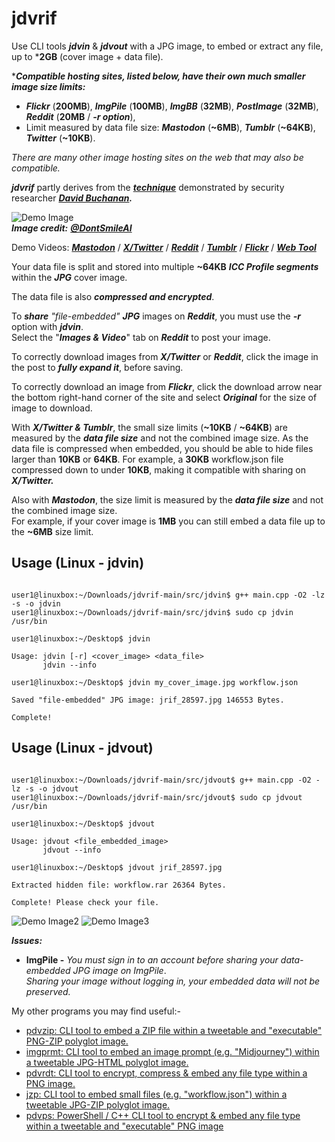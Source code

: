 # jdvrif

Use CLI tools ***jdvin*** & ***jdvout*** with a JPG image, to embed or extract any file, up to ***2GB** (cover image + data file).  

****Compatible hosting sites, listed below, have their own much smaller image size limits:***
* ***Flickr*** (**200MB**), ***ImgPile*** (**100MB**), ***ImgBB*** (**32MB**), ***PostImage*** (**32MB**), ***Reddit*** (**20MB** / ***-r option***),
* Limit measured by data file size: ***Mastodon*** (**~6MB**), ***Tumblr*** (**~64KB**), ***Twitter*** (**~10KB**).
  
*There are many other image hosting sites on the web that may also be compatible.*  

***jdvrif*** partly derives from the ***[technique](https://www.vice.com/en/article/bj4wxm/tiny-picture-twitter-complete-works-of-shakespeare-steganography)*** demonstrated by security researcher ***[David Buchanan](https://www.da.vidbuchanan.co.uk/).*** 

![Demo Image](https://github.com/CleasbyCode/jdvrif/blob/main/demo_image/jrif_12272.jpg)  
***Image credit:*** [***@DontSmileAI***](https://x.com/DontSmileAI)

Demo Videos: [***Mastodon***](https://youtu.be/rnLf3W60IKQ) / [***X/Twitter***](https://youtu.be/0DEczqIwuQY) / [***Reddit***](https://youtu.be/xIUsa3F8ZQc) / [***Tumblr***](https://youtu.be/8lIyLbx7CO8) / [***Flickr***](https://youtu.be/kg_MJHQuzLY) / [***Web Tool***](https://youtu.be/WvZMRp7Z6W4)  

Your data file is split and stored into multiple **~64KB** ***ICC Profile segments*** within the ***JPG*** cover image.  

The data file is also ***compressed and encrypted***.

To ***share*** *"file-embedded"* ***JPG*** images on ***Reddit***, you must use the ***-r*** option with ***jdvin***.  
Select the "***Images & Video***" tab on ***Reddit*** to post your image.

To correctly download images from ***X/Twitter*** or ***Reddit***, click the image in the post to ***fully expand it***, before saving.  

To correctly download an image from ***Flickr***, click the download arrow near the bottom right-hand corner of the site and select ***Original*** for the size of image to download.

With ***X/Twitter & Tumblr***, the small size limits (**~10KB** / **~64KB**) are measured by the ***data file size*** and not the combined image size.
As the data file is compressed when embedded, you should be able to hide files larger than **10KB** or **64KB**.
For example, a **30KB** workflow.json file compressed down to under **10KB**, making it compatible with sharing on ***X/Twitter.***

Also with ***Mastodon***, the size limit is measured by the ***data file size*** and not the combined image size.  
For example, if your cover image is **1MB** you can still embed a data file up to the **~6MB** size limit.

## Usage (Linux - jdvin)

```console

user1@linuxbox:~/Downloads/jdvrif-main/src/jdvin$ g++ main.cpp -O2 -lz -s -o jdvin
user1@linuxbox:~/Downloads/jdvrif-main/src/jdvin$ sudo cp jdvin /usr/bin

user1@linuxbox:~/Desktop$ jdvin 

Usage: jdvin [-r] <cover_image> <data_file>  
       jdvin --info

user1@linuxbox:~/Desktop$ jdvin my_cover_image.jpg workflow.json
  
Saved "file-embedded" JPG image: jrif_28597.jpg 146553 Bytes.

Complete!

```
## Usage (Linux - jdvout)

```console

user1@linuxbox:~/Downloads/jdvrif-main/src/jdvout$ g++ main.cpp -O2 -lz -s -o jdvout
user1@linuxbox:~/Downloads/jdvrif-main/src/jdvout$ sudo cp jdvout /usr/bin

user1@linuxbox:~/Desktop$ jdvout

Usage: jdvout <file_embedded_image>
       jdvout --info
        
user1@linuxbox:~/Desktop$ jdvout jrif_28597.jpg

Extracted hidden file: workflow.rar 26364 Bytes.

Complete! Please check your file.

```
![Demo Image2](https://github.com/CleasbyCode/jdvrif/blob/main/demo_image/screen3.png) 
![Demo Image3](https://github.com/CleasbyCode/jdvrif/blob/main/demo_image/screen2.png)  

***Issues:***
* **ImgPile -** *You must sign in to an account before sharing your data-embedded JPG image on ImgPile*.  
*Sharing your image without logging in, your embedded data will not be preserved.*

My other programs you may find useful:-  

* [pdvzip: CLI tool to embed a ZIP file within a tweetable and "executable" PNG-ZIP polyglot image.](https://github.com/CleasbyCode/pdvzip)
* [imgprmt: CLI tool to embed an image prompt (e.g. "Midjourney") within a tweetable JPG-HTML polyglot image.](https://github.com/CleasbyCode/imgprmt)
* [pdvrdt: CLI tool to encrypt, compress & embed any file type within a PNG image.](https://github.com/CleasbyCode/pdvrdt)
* [jzp: CLI tool to embed small files (e.g. "workflow.json") within a tweetable JPG-ZIP polyglot image.](https://github.com/CleasbyCode/jzp) 
* [pdvps: PowerShell / C++ CLI tool to encrypt & embed any file type within a tweetable and "executable" PNG image](https://github.com/CleasbyCode/pdvps)   

##


